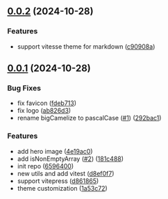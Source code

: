 ## [0.0.2](https://github.com/varletjs/rattail/compare/v0.0.1...v0.0.2) (2024-10-28)


### Features

* support vitesse theme for markdown ([c90908a](https://github.com/varletjs/rattail/commit/c90908ab051edb395320021e896d5573ce5d6668))



## [0.0.1](https://github.com/varletjs/rattail/compare/65964000b92b4ee6a8c4ff7045dc5bf3f44b9c2a...v0.0.1) (2024-10-28)


### Bug Fixes

* fix favicon ([fdeb713](https://github.com/varletjs/rattail/commit/fdeb713d2333489b076d37d0564e990899705b60))
* fix logo ([ab826d3](https://github.com/varletjs/rattail/commit/ab826d35297fff9cca0261c09693491813be559c))
* rename bigCamelize to pascalCase ([#1](https://github.com/varletjs/rattail/issues/1)) ([292bac1](https://github.com/varletjs/rattail/commit/292bac1a19bad48118e408d11eb0e64f47561f8e))


### Features

* add hero image ([4e19ac0](https://github.com/varletjs/rattail/commit/4e19ac091c94e4cdedc47530003075d5b766bce6))
* add isNonEmptyArray ([#2](https://github.com/varletjs/rattail/issues/2)) ([181c488](https://github.com/varletjs/rattail/commit/181c48888429c67ddca968782093be1d253ef826))
* init repo ([6596400](https://github.com/varletjs/rattail/commit/65964000b92b4ee6a8c4ff7045dc5bf3f44b9c2a))
* new utils and add vitest ([d8ef0f7](https://github.com/varletjs/rattail/commit/d8ef0f7669cdcfa6147671c9ab8df921e67cd541))
* support vitepress ([d861865](https://github.com/varletjs/rattail/commit/d861865f9d5f39dbad1c467e0ec6e1116bbb28d9))
* theme customization ([1a53c72](https://github.com/varletjs/rattail/commit/1a53c72365dca6efa54994b596c6772cb9448c96))



